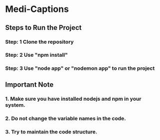 # Medi-Captions

## Steps to Run the Project
### Step: 1 Clone the repository
### Step: 2 Use "npm install"
### Step: 3 Use "node app" or "nodemon app" to run the project

## Important Note
### 1. Make sure you have installed nodejs and npm in your system.
### 2. Do not change the variable names in the code.
### 3. Try to maintain the code structure.